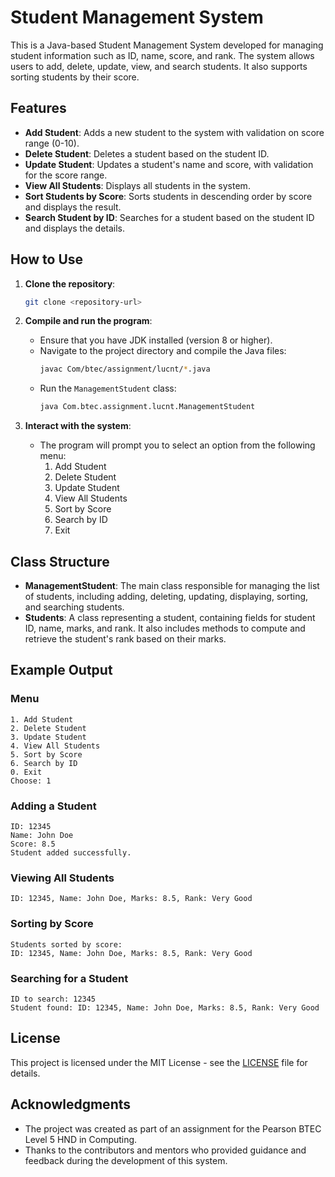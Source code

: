 # Student Management System

This is a Java-based Student Management System developed for managing student information such as ID, name, score, and rank. The system allows users to add, delete, update, view, and search students. It also supports sorting students by their score.

## Features
- **Add Student**: Adds a new student to the system with validation on score range (0-10).
- **Delete Student**: Deletes a student based on the student ID.
- **Update Student**: Updates a student's name and score, with validation for the score range.
- **View All Students**: Displays all students in the system.
- **Sort Students by Score**: Sorts students in descending order by score and displays the result.
- **Search Student by ID**: Searches for a student based on the student ID and displays the details.

## How to Use

1. **Clone the repository**:
   ```bash
   git clone <repository-url>
   ```

2. **Compile and run the program**:
   - Ensure that you have JDK installed (version 8 or higher).
   - Navigate to the project directory and compile the Java files:
     ```bash
     javac Com/btec/assignment/lucnt/*.java
     ```
   - Run the `ManagementStudent` class:
     ```bash
     java Com.btec.assignment.lucnt.ManagementStudent
     ```

3. **Interact with the system**:
   - The program will prompt you to select an option from the following menu:
     1. Add Student
     2. Delete Student
     3. Update Student
     4. View All Students
     5. Sort by Score
     6. Search by ID
     0. Exit

## Class Structure

- **ManagementStudent**: The main class responsible for managing the list of students, including adding, deleting, updating, displaying, sorting, and searching students.
- **Students**: A class representing a student, containing fields for student ID, name, marks, and rank. It also includes methods to compute and retrieve the student's rank based on their marks.

## Example Output

### Menu
```
1. Add Student
2. Delete Student
3. Update Student
4. View All Students
5. Sort by Score
6. Search by ID
0. Exit
Choose: 1
```

### Adding a Student
```
ID: 12345
Name: John Doe
Score: 8.5
Student added successfully.
```

### Viewing All Students
```
ID: 12345, Name: John Doe, Marks: 8.5, Rank: Very Good
```

### Sorting by Score
```
Students sorted by score:
ID: 12345, Name: John Doe, Marks: 8.5, Rank: Very Good
```

### Searching for a Student
```
ID to search: 12345
Student found: ID: 12345, Name: John Doe, Marks: 8.5, Rank: Very Good
```

## License
This project is licensed under the MIT License - see the [LICENSE](LICENSE) file for details.

## Acknowledgments
- The project was created as part of an assignment for the Pearson BTEC Level 5 HND in Computing.
- Thanks to the contributors and mentors who provided guidance and feedback during the development of this system.
```
